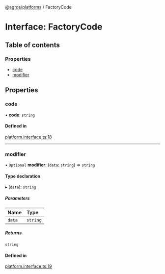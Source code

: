 [@agros/platforms](../index.md) / FactoryCode

# Interface: FactoryCode

## Table of contents

### Properties

- [code](FactoryCode.md#code)
- [modifier](FactoryCode.md#modifier)

## Properties

### <a id="code" name="code"></a> code

• **code**: `string`

#### Defined in

[platform.interface.ts:18](https://github.com/agrosjs/agros/blob/e4d2f36/packages/agros-platforms/src/platform.interface.ts#L18)

___

### <a id="modifier" name="modifier"></a> modifier

• `Optional` **modifier**: (`data`: `string`) => `string`

#### Type declaration

▸ (`data`): `string`

##### Parameters

| Name | Type |
| :------ | :------ |
| `data` | `string` |

##### Returns

`string`

#### Defined in

[platform.interface.ts:19](https://github.com/agrosjs/agros/blob/e4d2f36/packages/agros-platforms/src/platform.interface.ts#L19)

